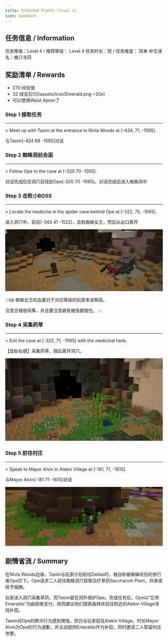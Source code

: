 ```yaml
---
title: Infested Plants (level 4)
icon: bookmark
---
```


## 任务信息 / Information

任务等级：Level 4 / 推荐等级： Level 4
任务时长：短 / 任务难度： 简单
中文译名：蛛穴寻药

## 奖励清单 / Rewards

+ 270 经验值
+ 32 绿宝石![](/assets/icon/Emerald.png =20x)
+ 可以使用Waist Apron了
### Step 1 接取任务
---
\> Meet up with Tasim at the entrance to Nivla Woods at [-424, 71, -1595].

与<NPC>Tasim</NPC><CC>[-424 68 -1595]</CC>对话 


### Step 2 蜘蛛洞前会面
---
\> Follow Ope to the cave at [-320 70 -1565].

对话完成后在洞穴前找到<NPC>Ope</NPC><CC>[-320 70 -1565]</CC>，对话完成后进入蜘蛛洞中


### Step 3 击败小BOSS
---
\> Locate the medicine in the spider cave behind Ope at [-322, 75, -1565].

进入洞穴中，前往<CC>[-343 41 -1522]</CC>，击败蜘蛛女王，然后从出口离开

![](/assets/img/lv4-1.png)

:::tip
蜘蛛女王的血量对于对应等级的玩家来说稍高。

注意合理放风筝，并且要注意避免被怪群围住。
:::

### Step 4 采集药草
---
\> Exit the cave at [-322, 71, -1565] with the medicinal herb.

【鼠标右键】采集药草，随后离开洞穴。

![](/assets/img/lv4-2.png)

### Step 5 前往村庄
---
\> Speak to Mayor Alvin in Alekin Village at [-181, 71, -1615].

与<NPC>Mayor Alvin</NPC><CC>[-181 71 -1615]</CC>对话


![](/assets/img/lv16-4.png)

## 剧情省流 / Summary

在Nivla Woods边缘，Tasim与玩家计划前往Detlas时，被自称被蜘蛛咬伤的旅行者Ope拦下。Ope请求二人前往蜘蛛洞穴获取治疗草药Saccharum Plant，并承诺给予报酬。

玩家进入洞穴采集草药，而Tasim留在洞外保护Ope。完成任务后，Ope以“忘带Emeralds”为由拒绝支付，转而建议他们探索森林并前往附近的Alekin Village寻找补偿。

Tasim对Ope的欺诈行为感到懊恼，但仍与玩家前往Alekin Village。村长Mayor Alvin为Ope的行为道歉，并主动提供Emeralds作为补偿，同时邀请二人暂留村庄休整。